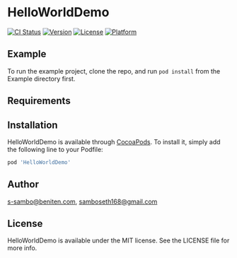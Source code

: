 # HelloWorldDemo

[![CI Status](https://img.shields.io/travis/s-sambo@beniten.com/HelloWorldDemo.svg?style=flat)](https://travis-ci.org/s-sambo@beniten.com/HelloWorldDemo)
[![Version](https://img.shields.io/cocoapods/v/HelloWorldDemo.svg?style=flat)](https://cocoapods.org/pods/HelloWorldDemo)
[![License](https://img.shields.io/cocoapods/l/HelloWorldDemo.svg?style=flat)](https://cocoapods.org/pods/HelloWorldDemo)
[![Platform](https://img.shields.io/cocoapods/p/HelloWorldDemo.svg?style=flat)](https://cocoapods.org/pods/HelloWorldDemo)

## Example

To run the example project, clone the repo, and run `pod install` from the Example directory first.

## Requirements

## Installation

HelloWorldDemo is available through [CocoaPods](https://cocoapods.org). To install
it, simply add the following line to your Podfile:

```ruby
pod 'HelloWorldDemo'
```

## Author

s-sambo@beniten.com, samboseth168@gmail.com

## License

HelloWorldDemo is available under the MIT license. See the LICENSE file for more info.
